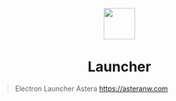 <div align="center">
  <img src="web/assets/icon-foreground.png" align="center" height="64" />
  <br>
  
  # Launcher
</div>

> Electron Launcher Astera
> https://asteranw.com
